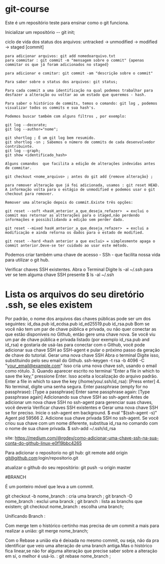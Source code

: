 # git-course
Este é um repositório teste para ensinar como o git funciona.

Inicializar um repositório -- git init;

ciclo de vida dos status dos arquivos:
    untracked -> unmodified -> modified -> staged [commit]

    para adicionar arquivos: git add nomedoarquivo.txt
    para commitar : git commit -m "mensagem sobre o commit" {apenas commitar os que já foram adicionados no staged}

    para adicionar e comitar: git commit -am "descrição sobre o commit"

    Para saber sobre o status dos arquivos: git status;

    Para cada commit a uma identificação na qual podemos trabalhar para desfazer a alteração ou voltar ao um estado que queremos - hash.

    Para saber o histórico de commits, temos o comando: git log , podemos visualizar todos os commits e sua hash's.

    Podemos buscar também com alguns filtros , por exemplo:

    git log --decorate;
    git log --author="nome";

    git shortlog ; É um git log bem resumido.
    git shortlog -sn ; Sabemos o número de commits de cada desenvolvedor contribuinte.
    git log --graph; 
    git show <identificado_hash>

    Alguns comandos  que facilita a edição de alterações indevidas antes de commitar.

    git checkout <nome_arquivo> ; antes do git add {remove alteração} ;

    para remover alteração que já foi adicionada, usamos : git reset HEAD. A informação volta para o estágio de unmodified e podemos usar o git checkout para remover.

    Remover uma alteração depois do commit.Existe três opções:

    git reset --soft <hasH_anterior_a_que_deseja_refazer>  = exclui o commit mas retornar as altterações para o staged,não perdendo informações e possibilidando a edição sem perder dado.

    git reset --mixed hasH_anterior_a_que_deseja_refazer>  = exclui a modificação e ainda retorna os dados para o estado de modified.

    git reset --hard <hash anterior a que exclui> = simplesmente apaga o commit anterior.Deve-se ter cuidado ao usar este método.

Podemos criar também uma chave de acesso - SSh - que facilita nossa vida para utilizar o git hub.

Verificar chaves SSH existentes.
Abra o Terminal
Digite ls -al ~/.ssh para ver se tem alguma chave SSH presente
$ ls -al ~/.ssh
# Lista os arquivos do seu diretório .ssh, se eles existem
Por padrão, o nome dos arquivos das chaves públicas pode ser um dos seguintes:
id_dsa.pub
id_ecdsa.pub
id_ed25519.pub
id_rsa.pub
Bom se você não tem um par de chave pública e privada, ou não quer conectar as que estão disponíveis no Github, então gere uma chave nova.
Se você viu um par de chave pública e privada listado (por exemplo id_rsa.pub and id_rsa) e gostaria de usá-las para conectar com o Github, você pode adicionar sua chave SSH ao SSH-agent e pular o próximo passo da geração de chave do tutorial.
Gerar uma nova chave SSH
Abra o terminal
Digite isso, substituindo pelo seu email do Github.
ssh-keygen -t rsa -b 4096 -C "your_email@example.com"
Isso cria uma nova chave ssh, usando o email como rótulo.
3. Quando aparecer escrito no terminal “Enter a file in which to save the key,” pressione Enter. Isso aceita a localização do arquivo padrão.
Enter a file in which to save the key (/home/you/.ssh/id_rsa): [Press enter]
4. No terminal, digite uma senha segura.
Enter passphrase (empty for no passphrase): [Type a passphrase]
Enter same passphrase again: [Type passphrase again]
Adicionando sua chave SSH ao ssh-agent
Antes de adicionar um nova chave SSH no ssh-agent para gerenciar suas chaves, você deveria Verificar chaves SSH existentes e Gerar uma nova chave SSH se for preciso.
Inicie o ssh-agent em background.
$ eval "$(ssh-agent -s)"
Agent pid 59566
2. Adicione sua chave privada SSH no ssh-agent. Se você criou sua chave com um nome diferente, substitua id_rsa no comando com o nome de sua chave privada.
$ ssh-add ~/.ssh/id_rsa

site: https://medium.com/@rgdev/como-adicionar-uma-chave-ssh-na-sua-conta-do-github-linux-e0f19bbc4265



Para adicionar o repositorio no git hub:
git remote add origin git@github.com:login/repositorio.git

atualizar o github do seu repositório:
git push -u origin master


#BRANCH

É um ponteiro móvel que leva a um commit.

git checkout -b nome_branch : cria uma branch ;
git branch -D nome_branch : exclui uma branck ;
git branch : lista as branchs que existem;
git checkout nome_branch : escolha uma branch;


Unificando Branch :

Com merge tem o histórico certinho mas precisa de um commit a mais para realizar a união:  git merge nome_branch;


Com o Rebase a união ela é deixada no mesmo commit, ou seja, não da pra identificar que veio uma alteração de uma branch antiga.Mas o histórico fica linear,se não for alguma alteração que precise saber sobre a alteração em sí, o melhor é usá-lo. : git rebase nome_branch ;